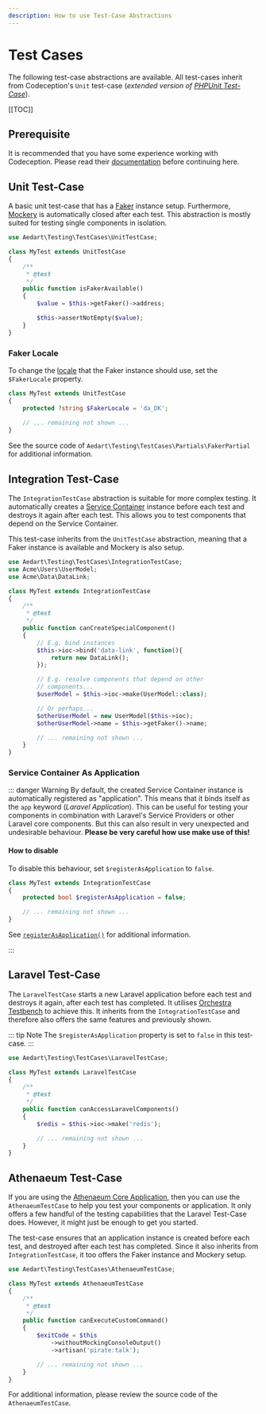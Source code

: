 ```yaml
---
description: How to use Test-Case Abstractions
---
```


# Test Cases

The following test-case abstractions are available. All test-cases inherit from Codeception's `Unit` test-case (_extended version of [PHPUnit Test-Case](https://packagist.org/packages/phpunit/phpunit)_).

[[TOC]]

## Prerequisite

It is recommended that you have some experience working with Codeception.
Please read their [documentation](https://codeception.com/docs/01-Introduction) before continuing here.

## Unit Test-Case

A basic unit test-case that has a [Faker](https://github.com/fzaninotto/Faker) instance setup. 
Furthermore, [Mockery](https://github.com/mockery/mockery) is automatically closed after each test.
This abstraction is mostly suited for testing single components in isolation.

```php
use Aedart\Testing\TestCases\UnitTestCase;

class MyTest extends UnitTestCase
{
    /**
     * @test
     */
    public function isFakerAvailable()
    {
        $value = $this->getFaker()->address;

        $this->assertNotEmpty($value);
    }
}
```

### Faker Locale

To change the [locale](https://github.com/fzaninotto/Faker#localization) that the Faker instance should use, set the `$FakerLocale` property.

```php
class MyTest extends UnitTestCase
{
    protected ?string $FakerLocale = 'da_DK';
    
    // ... remaining not shown ...
}
```

See the source code of `Aedart\Testing\TestCases\Partials\FakerPartial` for additional information.

## Integration Test-Case

The `IntegrationTestCase` abstraction is suitable for more complex testing. It automatically creates a [Service Container](../container) instance before each test and destroys it again after each test.
This allows you to test components that depend on the Service Container.

This test-case inherits from the `UnitTestCase` abstraction, meaning that a Faker instance is available and Mockery is also setup.

```php
use Aedart\Testing\TestCases\IntegrationTestCase;
use Acme\Users\UserModel;
use Acme\Data\DataLink;

class MyTest extends IntegrationTestCase
{
    /**
     * @test
     */
    public function canCreateSpecialComponent()
    {
        // E.g. bind instances
        $this->ioc->bind('data-link', function(){
            return new DataLink();
        });

        // E.g. resolve components that depend on other
        // components...
        $userModel = $this->ioc->make(UserModel::class);

        // Or perhaps... 
        $otherUserModel = new UserModel($this->ioc);
        $otherUserModel->name = $this->getFaker()->name;

        // ... remaining not shown ...
    }
}
```

### Service Container As Application

::: danger Warning
By default, the created Service Container instance is automatically registered as "application". This means that it binds itself as the `app` keyword (_Laravel Application_).
This can be useful for testing your components in combination with Laravel's Service Providers or other Laravel core components. But this can also result in very unexpected and undesirable behaviour.
**Please be very careful how use make use of this!**

#### How to disable

To disable this behaviour, set `$registerAsApplication` to `false`.

```php
class MyTest extends IntegrationTestCase
{
    protected bool $registerAsApplication = false;

    // ... remaining not shown ...
}
```

See [`registerAsApplication()`](../container/service-container.md) for additional information.

:::

## Laravel Test-Case

The `LaravelTestCase` starts a new Laravel application before each test and destroys it again, after each test has completed.
It utilises [Orchestra Testbench](https://packagist.org/packages/orchestra/testbench) to achieve this.
It inherits from the `IntegrationTestCase` and therefore also offers the same features and previously shown.

::: tip Note 
The `$registerAsApplication` property is set to `false` in this test-case.
:::

```php
use Aedart\Testing\TestCases\LaravelTestCase;

class MyTest extends LaravelTestCase
{
    /**
     * @test
     */
    public function canAccessLaravelComponents()
    {
        $redis = $this->ioc->make('redis');

        // ... remaining not shown ...
    }
}
```

## Athenaeum Test-Case

If you are using the [Athenaeum Core Application](../core), then you can use the `AthenaeumTestCase` to help you test your components or application.
It only offers a few handful of the testing capabilities that the Laravel Test-Case does.
However, it might just be enough to get you started.

The test-case ensures that an application instance is created before each test, and destroyed after each test has completed.
Since it also inherits from `IntegrationTestCase`, it too offers the Faker instance and Mockery setup.

```php
use Aedart\Testing\TestCases\AthenaeumTestCase;

class MyTest extends AthenaeumTestCase
{
    /**
     * @test
     */
    public function canExecuteCustomCommand()
    {
        $exitCode = $this
            ->withoutMockingConsoleOutput()
            ->artisan('pirate:talk');

        // ... remaining not shown ...
    }
}
```

For additional information, please review the source code of the `AthenaeumTestCase`.

